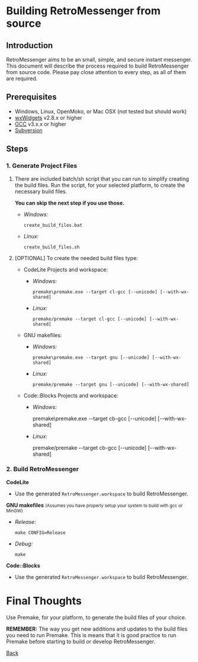 # Building RetroMessenger from source

## Introduction
RetroMessenger aims to be an small, simple, and secure instant messenger. This document will describe the process required to build RetroMessenger from source code. Please pay close attention to every step, as all of them are required.

## Prerequisites

-	Windows, Linux, OpenMoko, or Mac OSX (not tested but should work)
-	[wxWidgets](wxwidgets_install.html "wxWidgets install instructions") v2.8.x or higher
-	[GCC](gcc_install.html "GCC install instructions") v3.x.x or higher
-	[Subversion](svn_install.html)

## Steps

### 1. Generate Project Files

1.	There are included batch/sh script that you can run to simplify creating the build files. Run the script, for your selected platform, to create the necessary build files.

	**You can skip the next step if you use those.**

	-	*Windows:*
	
		`create_build_files.bat`
		
	-	*Linux:*
		
		`create_build_files.sh`
	
2.	[OPTIONAL] To create the needed build files type:
	
	-	CodeLite Projects and workspace:
	
		- 	*Windows:*
		
			`premake\premake.exe --target cl-gcc [--unicode] [--with-wx-shared]`
			
		-	*Linux:*
		
			`premake/premake --target cl-gcc [--unicode] [--with-wx-shared]`

	-	GNU makefiles:
	
		-	*Windows:*
			
			`premake\premake.exe --target gnu [--unicode] [--with-wx-shared]`
		-	*Linux:*
			
			`premake/premake --target gnu [--unicode] [--with-wx-shared]`
			
	-	Code::Blocks Projects and workspace:
	
		-	*Windows:*
			
			premake\premake.exe --target cb-gcc [--unicode] [--with-wx-shared]
		-	*Linux:*
			
			premake/premake --target cb-gcc [--unicode] [--with-wx-shared]

### 2. Build RetroMessenger

**CodeLite**

-	Use the generated `RetroMessenger.workspace` to build RetroMessenger.
	
**GNU makefiles** <small>(Assumes you have properly setup your system to build with gcc or MinGW)</small>

-	*Release:*

	`make CONFIG=Release`
	
-	*Debug:*
	
	`make`
	
**Code::Blocks**

-	Use the generated `RetroMessenger.workspace` to build RetroMessenger.


# Final Thoughts

Use Premake, for your platform, to generate the build files of your choice.

**REMEMBER:** The way you get new additions and updates to the build files you need to run Premake. This is means that it is good practice to run Premake before starting to build or develop RetroMessenger.

[Back](index.html)
